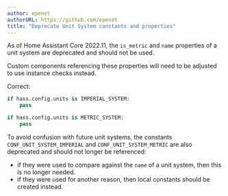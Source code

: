 ```yaml
---
author: epenet
authorURL: https://github.com/epenet
title: "Deprecate Unit System constants and properties"
---
```


As of Home Assistant Core 2022.11, the `is_metric` and `name` properties of a unit system are deprecated 
and should not be used.

Custom components referencing these properties will need to be adjusted to use instance checks instead.

Correct:
```python
if hass.config.units is IMPERIAL_SYSTEM:
    pass

if hass.config.units is METRIC_SYSTEM:
    pass
```

To avoid confusion with future unit systems, the constants `CONF_UNIT_SYSTEM_IMPERIAL` 
and `CONF_UNIT_SYSTEM_METRIC` are also deprecated and should not longer be referenced:
  - if they were used to compare against the `name` of a unit system, 
  then this is no longer needed.
  - if they were used for another reason, then local constants should be created instead.

